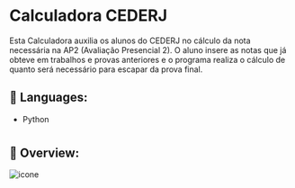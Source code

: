 # Calculadora CEDERJ
Esta Calculadora auxilia os alunos do CEDERJ no cálculo da nota necessária na AP2 (Avaliação Presencial 2). O aluno insere as notas que já obteve em trabalhos e provas anteriores e o programa realiza o cálculo de quanto será necessário para escapar da prova final.

## 🚀 Languages:
- Python
#
## 📸 Overview:
![icone](https://github.com/MouraRaquel/calculadora_cederj/blob/main/Imagens/Calculator.ico)
